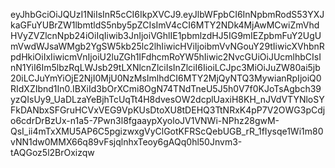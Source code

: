 eyJhbGciOiJQUzI1NiIsInR5cCI6IkpXVCJ9.eyJlbWFpbCI6InNpbmRodS53YXJkaGFuYUBrZW1lbmtldS5nby5pZCIsImV4cCI6MTY2NDk4MjAwMCwiZmVhdHVyZVZlcnNpb24iOiIqIiwib3JnIjoiVGhlIE1pbmlzdHJ5IG9mIEZpbmFuY2UgUmVwdWJsaWMgb2YgSW5kb25lc2lhIiwicHViIjoibmVvNGouY29tIiwicXVhbnRpdHkiOiIxIiwicmVnIjoiU2luZGh1IFdhcmRoYW5hIiwic2NvcGUiOiJUcmlhbCIsInN1YiI6Im5lbzRqLWJsb29tLXNlcnZlciIsInZlciI6IioiLCJpc3MiOiJuZW80ai5jb20iLCJuYmYiOjE2NjI0MjU0NzMsImlhdCI6MTY2MjQyNTQ3MywianRpIjoiQ0RIdXZIbnd1In0.IBXiId3bOrXCmi8OgN74TNdTneU5J5h0V7f0KJoTsAgbch39yzQIsUy9_UaDLzaYeBjhTcUqTt4H8dvesOW2dcplUaxiH8KH_nJVdVTYNloSYFkDANbxSFGruHCVxVEG9VpKUsDtoXU8tDEHQ3TtNRxK4pP7V2OWG3pCdjo6cdrDrBzUx-n1a5-7Pwn3l8fgaaypXyoloJV1VNWi-NPhz28gwM-QsI_ii4mTxXMU5AP6C5pgizwxgVyClGotKFRScQebUGB_rR_1fIysqe1Wi1m80vNN1dw0MMX66q89vFsjqlnhxTeoy6gAQq0hl50Jnvm3-tAQGoz5l2BrOxizqw
